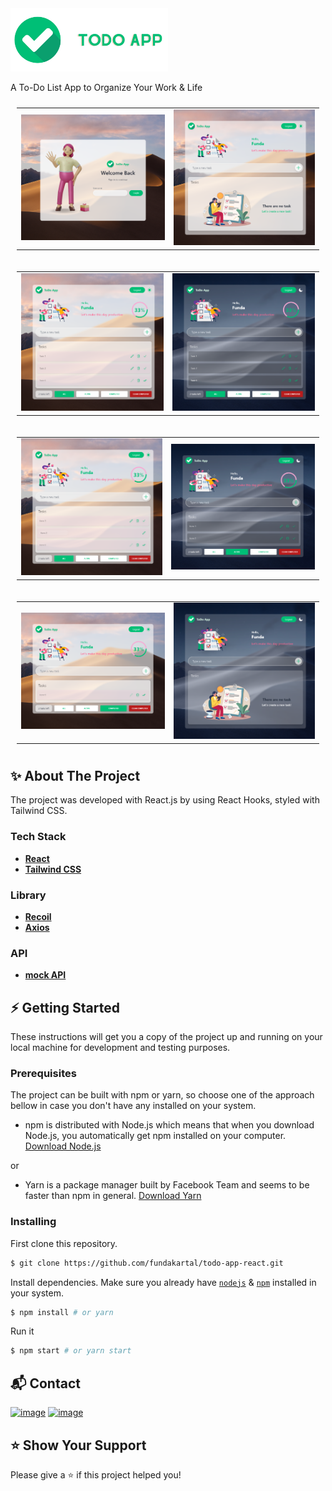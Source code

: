 <img src="./public/images/logo.png" width = 50% >

A To-Do List App to Organize Your Work & Life

<table style="padding:10px">
  <tr> 
    <td><img src="./public/images/loginpage.png" width = 100%></td>
    <td><img src="./public/images/noTask.png" width = 100%></td>
  </tr>
</table>
<table style="padding:10px">
  <tr> 
    <td><img src="./public/images/tasklistLight.png" width = 100%></td>
    <td><img src="./public/images/tasklistDark.png" width = 100%></td>
  </tr>
</table>
<table style="padding:10px">
  <tr> 
    <td><img src="./public/images/edit.png" width = 100%></td>
    <td><img src="./public/images/active.png" width = 100%></td>
  </tr>
</table>
<table style="padding:10px">
  <tr> 
    <td><img src="./public/images/completed.png" width = 100%></td>
    <td><img src="./public/images/noCompleted.png" width = 100%></td>
  </tr>
</table>

## ✨ About The Project

The project was developed with React.js by using React Hooks, styled with Tailwind CSS.

### Tech Stack

- [**React**](https://reactjs.org/)
- [**Tailwind CSS**](https://tailwindcss.com/)

### Library

- [**Recoil**](https://recoiljs.org/)
- [**Axios**](https://axios-http.com/)

### API

- [**mock API**](https://mockapi.io/)

  
## ⚡ Getting Started

These instructions will get you a copy of the project up and running on your local machine for development and testing
purposes.

### Prerequisites

The project can be built with npm or yarn, so choose one of the approach bellow in case you don't have any installed on your system.

- npm is distributed with Node.js which means that when you download Node.js,
  you automatically get npm installed on your computer. [Download Node.js](https://nodejs.org/en/download/)

or

- Yarn is a package manager built by Facebook Team and seems to be faster than npm in general. [Download Yarn](https://yarnpkg.com/getting-started)

### Installing

First clone this repository.
```bash
$ git clone https://github.com/fundakartal/todo-app-react.git
```

Install dependencies. Make sure you already have [`nodejs`](https://nodejs.org/en/) & [`npm`](https://www.npmjs.com/) installed in your system.
```bash
$ npm install # or yarn
```

Run it
```bash
$ npm start # or yarn start
```



## 📬 Contact

[![image](https://img.shields.io/badge/Twitter-1DA1F2?style=for-the-badge&logo=twitter&logoColor=white)](https://twitter.com/fundakartaI)
[![image](https://img.shields.io/badge/Gmail-D14836?style=for-the-badge&logo=gmail&logoColor=white)](mailto:kartalfunda01@gmail.com)

## ⭐️ Show Your Support

Please give a ⭐️ if this project helped you!
